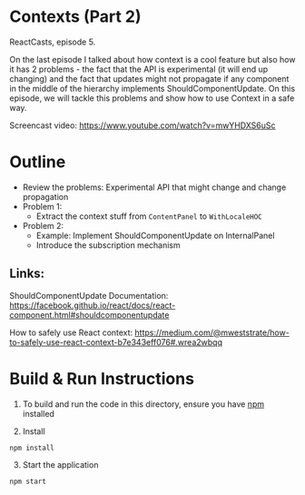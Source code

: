 # Contexts (Part 2)

ReactCasts, episode 5.

On the last episode I talked about how context is a cool feature but also how it has 2 problems - the fact that the API is experimental (it will end up changing) and the fact that updates might not propagate if any component in the middle of the hierarchy implements ShouldComponentUpdate. On this episode, we will tackle this problems and show how to use Context in a safe way.

Screencast video:
https://www.youtube.com/watch?v=mwYHDXS6uSc

# Outline

- Review the problems: Experimental API that might change and change propagation
- Problem 1:
    - Extract the context stuff from `ContentPanel` to `WithLocaleHOC`
- Problem 2:
    - Example: Implement ShouldComponentUpdate on InternalPanel
    - Introduce the subscription mechanism


## Links:
ShouldComponentUpdate Documentation: https://facebook.github.io/react/docs/react-component.html#shouldcomponentupdate

How to safely use React context: https://medium.com/@mweststrate/how-to-safely-use-react-context-b7e343eff076#.wrea2wbqq

# Build & Run Instructions

1. To build and run the code in this directory, ensure you have [npm](https://www.npmjs.com) installed

2. Install
```
npm install
```

3. Start the application
```
npm start
```
